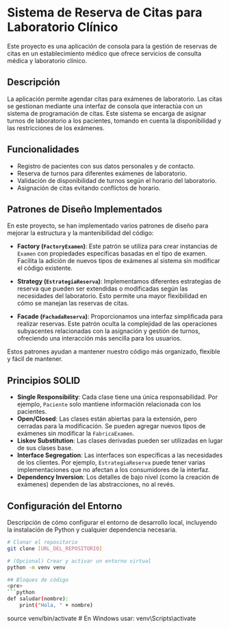 # Sistema de Reserva de Citas para Laboratorio Clínico

Este proyecto es una aplicación de consola para la gestión de reservas de citas en un establecimiento médico que ofrece servicios de consulta médica y laboratorio clínico.

## Descripción

La aplicación permite agendar citas para exámenes de laboratorio. Las citas se gestionan mediante una interfaz de consola que interactúa con un sistema de programación de citas. Este sistema se encarga de asignar turnos de laboratorio a los pacientes, tomando en cuenta la disponibilidad y las restricciones de los exámenes.

## Funcionalidades

- Registro de pacientes con sus datos personales y de contacto.
- Reserva de turnos para diferentes exámenes de laboratorio.
- Validación de disponibilidad de turnos según el horario del laboratorio.
- Asignación de citas evitando conflictos de horario.

## Patrones de Diseño Implementados

En este proyecto, se han implementado varios patrones de diseño para mejorar la estructura y la mantenibilidad del código:

- **Factory (`FactoryExamen`)**: Este patrón se utiliza para crear instancias de `Examen` con propiedades específicas basadas en el tipo de examen. Facilita la adición de nuevos tipos de exámenes al sistema sin modificar el código existente.

- **Strategy (`EstrategiaReserva`)**: Implementamos diferentes estrategias de reserva que pueden ser extendidas o modificadas según las necesidades del laboratorio. Esto permite una mayor flexibilidad en cómo se manejan las reservas de citas.

- **Facade (`FachadaReserva`)**: Proporcionamos una interfaz simplificada para realizar reservas. Este patrón oculta la complejidad de las operaciones subyacentes relacionadas con la asignación y gestión de turnos, ofreciendo una interacción más sencilla para los usuarios.

Estos patrones ayudan a mantener nuestro código más organizado, flexible y fácil de mantener.

## Principios SOLID

- **Single Responsibility**: Cada clase tiene una única responsabilidad. Por ejemplo, `Paciente` solo mantiene información relacionada con los pacientes.
- **Open/Closed**: Las clases están abiertas para la extensión, pero cerradas para la modificación. Se pueden agregar nuevos tipos de exámenes sin modificar la `FabricaExamen`.
- **Liskov Substitution**: Las clases derivadas pueden ser utilizadas en lugar de sus clases base.
- **Interface Segregation**: Las interfaces son específicas a las necesidades de los clientes. Por ejemplo, `EstrategiaReserva` puede tener varias implementaciones que no afectan a los consumidores de la interfaz.
- **Dependency Inversion**: Los detalles de bajo nivel (como la creación de exámenes) dependen de las abstracciones, no al revés.

## Configuración del Entorno

Descripción de cómo configurar el entorno de desarrollo local, incluyendo la instalación de Python y cualquier dependencia necesaria.

```sh
# Clonar el repositorio
git clone [URL_DEL_REPOSITORIO]

# (Opcional) Crear y activar un entorno virtual
python -m venv venv

## Bloques de código
<pre>
```python
def saludar(nombre):
    print("Hola, " + nombre)
```
source venv/bin/activate  # En Windows usar: venv\Scripts\activate

